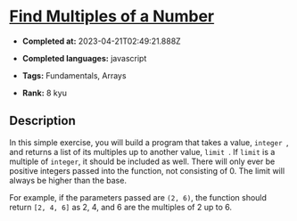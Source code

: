 # [Find Multiples of a Number](https://www.codewars.com/kata/58ca658cc0d6401f2700045f)

- **Completed at:** 2023-04-21T02:49:21.888Z

- **Completed languages:** javascript

- **Tags:** Fundamentals, Arrays

- **Rank:** 8 kyu

## Description

In this simple exercise, you will build a program that takes a value, `integer `, and returns a list of its multiples up to another value, `limit `. If `limit` is a multiple of ```integer```, it should be included as well. There will only ever be positive integers passed into the function, not consisting of 0. The limit will always be higher than the base.

For example, if the parameters passed are `(2, 6)`, the function should return `[2, 4, 6]` as 2, 4, and 6 are the multiples of 2 up to 6.
